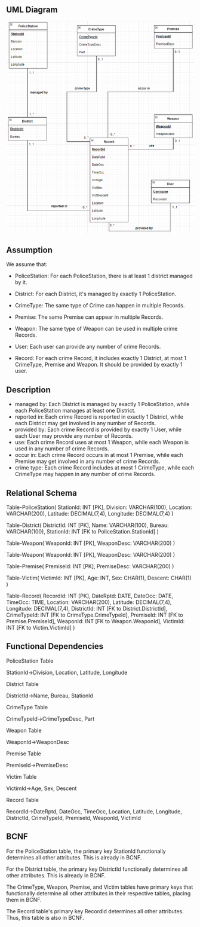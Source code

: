 ## UML Diagram

<img src="./fig/UML.png" style="zoom: 75%;" />

## Assumption

We assume that:

+ PoliceStation: For each PoliceStation, there is at least 1 district managed by it.

+ District: For each District, it's managed by exactly 1 PoliceStation.
+ CrimeType: The same type of Crime can happen in multiple Records.
+ Premise: The same Premise can appear in multiple Records.
+ Weapon: The same type of Weapon can be used in multiple crime Records.
+ User: Each user can provide any number of crime Records.
+ Record: For each crime Record, it includes exactly 1 District, at most 1 CrimeType, Premise and Weapon. It should be provided by exactly 1 user.

## Description

+ managed by: Each District is managed by exactly 1 PoliceStation, while each PoliceStation manages at least one District.
+ reported in: Each crime Record is reported in exactly 1 District, while each District may get involved in any number of Records.
+ provided by: Each crime Record is provided by exactly 1 User, while each User may provide any number of Records.
+ use: Each crime Record uses at most 1 Weapon, while each Weapon is used in any number of crime Records.
+ occur in: Each crime Record occurs in at most 1 Premise, while each Premise may get involved in any number of crime Records.
+ crime type: Each crime Record includes at most 1 CrimeType, while each CrimeType may happen in any number of crime Records.

## Relational Schema

Table-PoliceStation(
StationId: INT [PK],
Division: VARCHAR(100),
Location: VARCHAR(200),
Latitude: DECIMAL(7,4),
Longitude: DECIMAL(7,4)
)

Table-District(
DistrictId: INT [PK],
Name: VARCHAR(100),
Bureau: VARCHAR(100),
StationId: INT [FK to PoliceStation.StationId]
)

Table-Weapon(
WeaponId: INT [PK],
WeaponDesc: VARCHAR(200)
)

Table-Weapon(
WeaponId: INT [PK],
WeaponDesc: VARCHAR(200)
)

Table-Premise(
PremiseId: INT [PK],
PremiseDesc: VARCHAR(200)
)

Table-Victim(
VictimId: INT [PK],
Age: INT,
Sex: CHAR(1),
Descent: CHAR(1)
)

Table-Record(
RecordId: INT [PK],
DateRptd: DATE,
DateOcc: DATE,
TimeOcc: TIME,
Location: VARCHAR(200),
Latitude: DECIMAL(7,4),
Longitude: DECIMAL(7,4),
DistrictId: INT [FK to District.DistrictId],
CrimeTypeId: INT [FK to CrimeType.CrimeTypeId],
PremiseId: INT [FK to Premise.PremiseId],
WeaponId: INT [FK to Weapon.WeaponId],
VictimId: INT [FK to Victim.VictimId]
)

## Functional Dependencies

PoliceStation Table

StationId→Division, Location, Latitude, Longitude

District Table

DistrictId→Name, Bureau, StationId

CrimeType Table

CrimeTypeId→CrimeTypeDesc, Part

Weapon Table

WeaponId→WeaponDesc

Premise Table

PremiseId→PremiseDesc

Victim Table

VictimId→Age, Sex, Descent

Record Table

RecordId→DateRptd, DateOcc, TimeOcc, Location, Latitude, Longitude, DistrictId, CrimeTypeId, PremiseId, WeaponId, VictimId

## BCNF

For the PoliceStation table, the primary key StationId functionally determines all other attributes. This is already in BCNF.

For the District table, the primary key DistrictId functionally determines all other attributes. This is already in BCNF.

The CrimeType, Weapon, Premise, and Victim tables have primary keys that functionally determine all other attributes in their respective tables, placing them in BCNF.

The Record table's primary key RecordId determines all other attributes. Thus, this table is also in BCNF.
